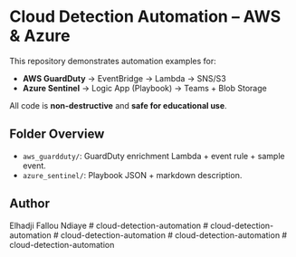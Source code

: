 # Cloud Detection Automation – AWS & Azure

This repository demonstrates automation examples for:
- **AWS GuardDuty** → EventBridge → Lambda → SNS/S3
- **Azure Sentinel** → Logic App (Playbook) → Teams + Blob Storage

All code is **non-destructive** and **safe for educational use**.

## Folder Overview
- `aws_guardduty/`: GuardDuty enrichment Lambda + event rule + sample event.
- `azure_sentinel/`: Playbook JSON + markdown description.

## Author
Elhadji Fallou Ndiaye
#   c l o u d - d e t e c t i o n - a u t o m a t i o n  
 #   c l o u d - d e t e c t i o n - a u t o m a t i o n  
 #   c l o u d - d e t e c t i o n - a u t o m a t i o n  
 #   c l o u d - d e t e c t i o n - a u t o m a t i o n  
 #   c l o u d - d e t e c t i o n - a u t o m a t i o n  
 